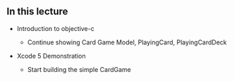 ## In this lecture
- Introduction to objective-c
  - Continue showing Card Game Model, PlayingCard, PlayingCardDeck

- Xcode 5 Demonstration
   - Start building the simple CardGame
